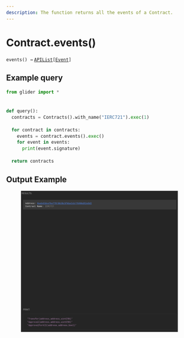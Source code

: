```yaml
---
description: The function returns all the events of a Contract.
---
```


# Contract.events()

`events() →` [`APIList`](../iterables/apilist.md)`[`[`Event`](../event/)`]`

## Example query

```python
from glider import *


def query():
  contracts = Contracts().with_name("IERC721").exec(1)

  for contract in contracts:
    events = contract.events().exec()
    for event in events:
      print(event.signature)

  return contracts
```

## &#x20;Output Example

<figure><img src="../../.gitbook/assets/image (1) (1) (1) (1) (1) (1) (1) (1) (1) (1) (1) (1) (1) (1) (1) (1) (1) (1) (1) (1) (1) (1) (1) (1) (1) (1) (1).png" alt=""><figcaption></figcaption></figure>
